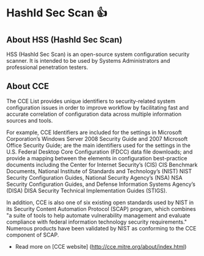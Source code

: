 
HashId Sec Scan :+1:
===================

About HSS (HashId Sec Scan)  
-------------
HSS (HashId Sec Scan) is an open-source system configuration security scanner. It is intended to be used by Systems Administrators and professional penetration testers.

About CCE
-------------

The CCE List provides unique identifiers to security-related system configuration issues in order to improve workflow by facilitating fast and accurate correlation of configuration data across multiple information sources and tools.

For example, CCE Identifiers are included for the settings in Microsoft Corporation’s Windows Server 2008 Security Guide and 2007 Microsoft Office Security Guide; are the main identifiers used for the settings in the U.S. Federal Desktop Core Configuration (FDCC) data file downloads; and provide a mapping between the elements in configuration best-practice documents including the Center for Internet Security’s (CIS) CIS Benchmark Documents, National Institute of Standards and Technology’s (NIST) NIST Security Configuration Guides, National Security Agency’s (NSA) NSA Security Configuration Guides, and Defense Information Systems Agency’s (DISA) DISA Security Technical Implementation Guides (STIGS).

In addition, CCE is also one of six existing open standards used by NIST in its Security Content Automation Protocol (SCAP) program, which combines "a suite of tools to help automate vulnerability management and evaluate compliance with federal information technology security requirements." Numerous products have been validated by NIST as conforming to the CCE component of SCAP.

- Read more on [CCE website] (http://cce.mitre.org/about/index.html)
